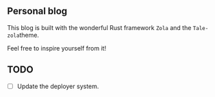 ## Personal blog

This blog is built with the wonderful Rust framework `Zola` and the `Tale-zola`theme.

Feel free to inspire yourself from it!

## TODO

- [ ] Update the deployer system.

